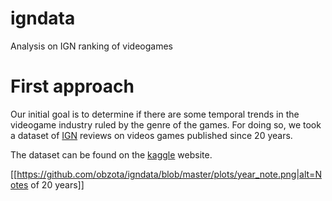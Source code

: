 # igndata
Analysis on IGN ranking of videogames


# First approach

Our initial goal is to determine if there are some temporal trends in the videogame industry ruled by the genre of the games.
For doing so, we took a dataset of [IGN](http://www.ign.com/games/reviews) reviews on videos games published since 20 years.

The dataset can be found on the [kaggle](https://www.kaggle.com/egrinstein/20-years-of-games) website.

[[https://github.com/obzota/igndata/blob/master/plots/year_note.png|alt=Notes of 20 years]]


